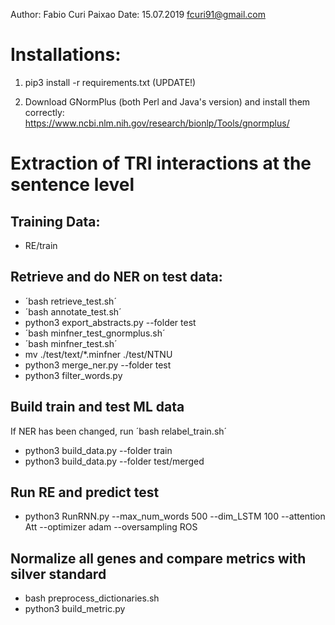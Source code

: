 Author: Fabio Curi Paixao
Date: 15.07.2019
fcuri91@gmail.com

# Installations:

1. pip3 install -r requirements.txt (UPDATE!)

2. Download GNormPlus (both Perl and Java's version) and install them correctly: https://www.ncbi.nlm.nih.gov/research/bionlp/Tools/gnormplus/

# Extraction of TRI interactions at the sentence level

## Training Data: 

   * RE/train

## Retrieve and do NER on test data:

   * ´bash retrieve_test.sh´
   * ´bash annotate_test.sh´
   * python3 export_abstracts.py --folder test
   * ´bash minfner_test_gnormplus.sh´
   * ´bash minfner_test.sh´
   * mv ./test/text/*.minfner ./test/NTNU
   * python3 merge_ner.py --folder test
   * python3 filter_words.py

## Build train and test ML data

   If NER has been changed, run ´bash relabel_train.sh´

   * python3 build_data.py --folder train
   * python3 build_data.py --folder test/merged

## Run RE and predict test

   * python3 RunRNN.py --max_num_words 500 --dim_LSTM 100 --attention Att --optimizer adam --oversampling ROS

## Normalize all genes and compare metrics with silver standard

   * bash preprocess_dictionaries.sh
   * python3 build_metric.py
